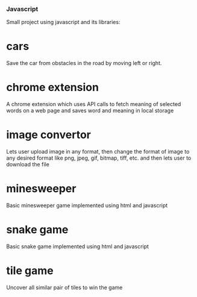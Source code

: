 ### Javascript

Small project using javascript and its libraries:

# cars

Save the car from obstacles in the road by moving left or right.

# chrome extension

A chrome extension which uses API calls to fetch meaning of selected words on a
web page and saves word and meaning in local storage 

# image convertor

Lets user upload image in any format, then change the format of image to any
desired format like png, jpeg, gif, bitmap, tiff, etc. and then lets user to 
download the file

# minesweeper

Basic minesweeper game implemented using html and javascript

# snake game

Basic snake game implemented using html and javascript

# tile game

Uncover all similar pair of tiles to win the game

